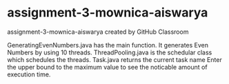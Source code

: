 # assignment-3-mownica-aiswarya
assignment-3-mownica-aiswarya created by GitHub Classroom

GeneratingEvenNumbers.java has the main function.
It generates Even Numbers by using 10 threads.
ThreadPooling.java is the schedular class which schedules the threads.
Task.java returns the current task name
Enter the upper bound to the maximum value to see the noticable amount of execution time.
